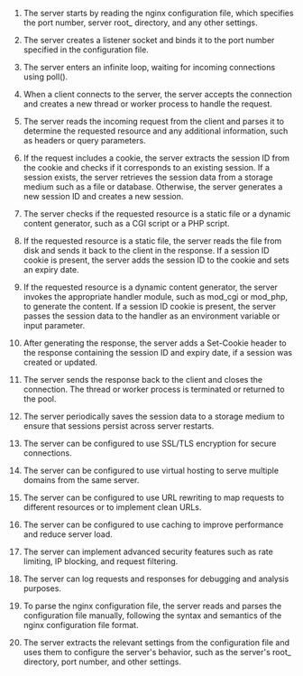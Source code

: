 1. The server starts by reading the nginx configuration file, which specifies 
the port number, server root_ directory, and any other settings.

2. The server creates a listener socket and binds it to the port number 
specified in the configuration file.

3. The server enters an infinite loop, waiting for incoming connections using 
poll().

4. When a client connects to the server, the server accepts the connection and 
creates a new thread or worker process to handle the request.

5. The server reads the incoming request from the client and parses it to 
determine the requested resource and any additional information, such as headers or query parameters.

6. If the request includes a cookie, the server extracts the session ID from 
the cookie and checks if it corresponds to an existing session. If a session exists, the server retrieves the session data from a storage medium such as a file or database. Otherwise, the server generates a new session ID and creates a new session.

7. The server checks if the requested resource is a static file or a dynamic 
content generator, such as a CGI script or a PHP script.

8. If the requested resource is a static file, the server reads the file from 
disk and sends it back to the client in the response. If a session ID cookie is present, the server adds the session ID to the cookie and sets an expiry date.

9. If the requested resource is a dynamic content generator, the server 
invokes the appropriate handler module, such as mod_cgi or mod_php, to generate the content. If a session ID cookie is present, the server passes the session data to the handler as an environment variable or input parameter.

10. After generating the response, the server adds a Set-Cookie header to the 
response containing the session ID and expiry date, if a session was created or updated.

11. The server sends the response back to the client and closes the connection. 
The thread or worker process is terminated or returned to the pool.

12. The server periodically saves the session data to a storage medium to 
ensure that sessions persist across server restarts.

13. The server can be configured to use SSL/TLS encryption for secure 
    connections.

14. The server can be configured to use virtual hosting to serve multiple 
domains from the same server.

15. The server can be configured to use URL rewriting to map requests to 
different resources or to implement clean URLs.

16. The server can be configured to use caching to improve performance and 
reduce server load.

17. The server can implement advanced security features such as rate limiting, 
IP blocking, and request filtering.

18. The server can log requests and responses for debugging and analysis 
    purposes.

19. To parse the nginx configuration file, the server reads and parses the 
configuration file manually, following the syntax and semantics of the nginx configuration file format.

20. The server extracts the relevant settings from the configuration file and 
uses them to configure the server's behavior, such as the server's root_ directory, port number, and other settings.